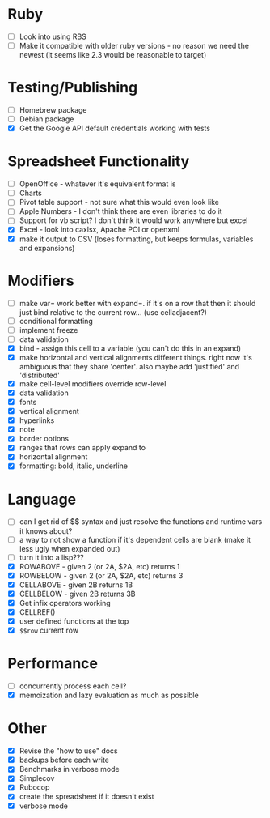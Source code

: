 # Ruby
- [ ] Look into using RBS
- [ ] Make it compatible with older ruby versions - no reason we need the newest (it seems like 2.3 would be reasonable to target)

# Testing/Publishing

- [ ] Homebrew package
- [ ] Debian package
- [x] Get the Google API default credentials working with tests

# Spreadsheet Functionality

- [ ] OpenOffice - whatever it's equivalent format is
- [ ] Charts
- [ ] Pivot table support - not sure what this would even look like
- [ ] Apple Numbers - I don't think there are even libraries to do it
- [ ] Support for vb script?  I don't think it would work anywhere but excel
- [x] Excel - look into caxlsx, Apache POI or openxml
- [x] make it output to CSV (loses formatting, but keeps formulas, variables and expansions)

# Modifiers 

- [ ] make var= work better with expand=.  if it's on a row that then it should just bind relative to the current row... (use celladjacent?)
- [ ] conditional formatting
- [ ] implement freeze
- [ ] data validation
- [x] bind - assign this cell to a variable (you can't do this in an expand)
- [x] make horizontal and vertical alignments different things. right now it's ambiguous that they share 'center'.  also maybe add 'justified' and 'distributed'
- [x] make cell-level modifiers override row-level
- [x] data validation
- [x] fonts
- [x] vertical alignment
- [x] hyperlinks
- [x] note
- [x] border options
- [x] ranges that rows can apply expand to
- [x] horizontal alignment
- [x] formatting: bold, italic, underline

# Language

- [ ] can I get rid of $$ syntax and just resolve the functions and runtime vars it knows about?
- [ ] a way to not show a function if it's dependent cells are blank (make it less ugly when expanded out)
- [ ] turn it into a lisp???
- [x] ROWABOVE - given 2 (or 2A, $2A, etc) returns 1
- [x] ROWBELOW - given 2 (or 2A, $2A, etc) returns 3
- [x] CELLABOVE - given 2B returns 1B
- [x] CELLBELOW - given 2B returns 3B
- [x] Get infix operators working
- [x] CELLREF()
- [x] user defined functions at the top
- [x] `$$row` current row

# Performance

- [ ] concurrently process each cell?
- [x] memoization and lazy evaluation as much as possible

# Other

- [x] Revise the "how to use" docs
- [x] backups before each write
- [x] Benchmarks in verbose mode
- [x] Simplecov
- [X] Rubocop
- [x] create the spreadsheet if it doesn't exist
- [x] verbose mode
